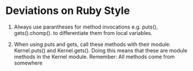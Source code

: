# Deviations on Ruby Style

1. Always use parantheses for method invocations e.g. 
puts(), gets().chomp(). to differentiate them from local variables.

2. When using puts and gets, call these methods with their module: Kernel.puts() and Kernel.gets().
Doing this means that these are module methods in the Kernel module.
Remember: All methods come from somewhere